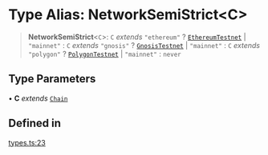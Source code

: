 # Type Alias: NetworkSemiStrict\<C\>

> **NetworkSemiStrict**\<`C`\>: `C` *extends* `"ethereum"` ? [`EthereumTestnet`](/docs/packages/SDK/type-aliases/EthereumTestnet.md) \| `"mainnet"` : `C` *extends* `"gnosis"` ? [`GnosisTestnet`](/docs/packages/SDK/type-aliases/GnosisTestnet.md) \| `"mainnet"` : `C` *extends* `"polygon"` ? [`PolygonTestnet`](/docs/packages/SDK/type-aliases/PolygonTestnet.md) \| `"mainnet"` : `never`

## Type Parameters

• **C** *extends* [`Chain`](/docs/packages/SDK/type-aliases/Chain.md)

## Defined in

[types.ts:23](https://github.com/monerium/js-monorepo/blob/main/packages/sdk/src/types.ts#L23)
